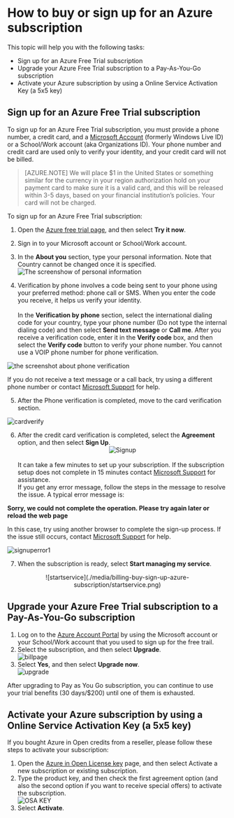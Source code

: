 <properties
	pageTitle="How to buy or sign up for an Azure subscription | Microsoft Azure"
	description="Describes How to buy or sign up for an Azure subscription"
	services="billing"
	documentationCenter=""
	authors="genlin"
	manager="jarrettr"
	editor="meerak"
	tags="billing"
	/>

<tags
	ms.service="billing"
	ms.workload="na"
	ms.tgt_pltfrm="na"
	ms.devlang="na"
	ms.topic="article"
	ms.date="10/20/2015"
	ms.author="genli"/>

# How to buy or sign up for an Azure subscription

This topic will help you with the following tasks:

* Sign up for an Azure Free Trial subscription
* Upgrade your Azure Free Trial subscription to a Pay-As-You-Go subscription
* Activate your Azure subscription by using a Online Service Activation Key (a 5x5 key)

## Sign up for an Azure Free Trial subscription
To sign up for an Azure Free Trial subscription, you must provide a phone number, a credit card, and a [Microsoft Account](https://www.microsoft.com/en-us/account/faq.aspx) (formerly Windows Live ID) or a School/Work account (aka Organizations ID). Your phone number and credit card are used only to verify your identity, and your credit card will not be billed.

>[AZURE.NOTE] We will place $1 in the United States or something similar for the currency in your region authorization hold on your payment card to make sure it is a valid card, and this will be released within 3-5 days, based on your financial institution’s policies. Your card will not be charged.

To sign up for an Azure Free Trial subscription:

1. Open the [Azure free trial page](https://azure.microsoft.com/en-us/pricing/free-trial/), and then select **Try it now**.

2. Sign in to your Microsoft account or School/Work account.

3. In the **About you** section, type your personal information. Note that Country cannot be changed once it is specified. ![The screenshow of personal information](./media/billing-buy-sign-up-azure-subscription/AboutYou.png)

4. Verification by phone involves a code being sent to your phone using your preferred method: phone call or SMS. When you enter the code you receive, it helps us verify your identity. </br></br> In the **Verification by phone** section, select the international dialing code for your country, type your phone number (Do not type the internal dialing code) and then select **Send text message** or **Call me**. After you receive a verification code, enter it in the **Verify code** box, and then select the **Verify code** button to verify your phone number. You cannot use a VOIP phone number for phone verification.</br>

![the screenshot about phone verification](./media/billing-buy-sign-up-azure-subscription/PhoneVerify.png)</br>

If you do not receive a text message or a call back, try using a different phone number or contact [Microsoft Support](https://ms.portal.azure.com/#blade/Microsoft_Azure_Support/HelpAndSupportBlade) for help.

5. After the Phone verification is completed, move to the card
 verification section.

 ![cardverify](./media/billing-buy-sign-up-azure-subscription/VardVerify.png)</br>

6. After the credit card verification is completed, select the **Agreement** option, and then select **Sign Up**. <center>![Signup](./media/billing-buy-sign-up-azure-subscription/Signup.png)</center></br>
It can take a few minutes to set up your subscription. If the subscription setup does not complete in 15 minutes contact [Microsoft Support](https://ms.portal.azure.com/#blade/Microsoft_Azure_Support/HelpAndSupportBlade) for assistance. </br>
If you get any error message, follow the steps in the message to resolve the issue. A typical error message is:

**Sorry, we could not complete the operation. Please try again later or reload the web page** </br>

In this case, try using another browser to complete the sign-up process. If the issue still occurs, contact [Microsoft Support](https://ms.portal.azure.com/#blade/Microsoft_Azure_Support/HelpAndSupportBlade) for help.

![signuperror1](./media/billing-buy-sign-up-azure-subscription/signuperror1.png)</br>

7. When the subscription is ready, select **Start managing my service**.
<center>![startservice](./media/billing-buy-sign-up-azure-subscription/startservice.png)</center>

## Upgrade your Azure Free Trial subscription to a Pay-As-You-Go subscription

1. Log on to the [Azure Account Portal](https://account.windowsazure.com/subscriptions) by using the Microsoft account or your School/Work account that you used to sign up for the free trail.
2. Select the subscription, and then select **Upgrade**.</br>![billpage](./media/billing-buy-sign-up-azure-subscription/billpage.png)
3. Select **Yes**, and then select **Upgrade now**. </br>![upgrade](./media/billing-buy-sign-up-azure-subscription/Upgrade.png)

After upgrading to Pay as You Go subscription, you can continue to use your trial benefits (30 days/$200) until one of them is exhausted.

## Activate your Azure subscription by using a Online Service Activation Key (a 5x5 key)

If you bought Azure in Open credits from a reseller, please follow these steps to activate your subscription:

1. Open the [Azure in Open License key](http://azure.microsoft.com/en-us/offers/ms-azr-0111p/) page, and then select Activate a new subscription or existing subscription.
2. Type the product key, and then check the first agreement option (and also the second option if you want to receive special offers) to activate the subscription.</br>![OSA KEY](./media/billing-buy-sign-up-azure-subscription/OSAkey.png)
3. Select **Activate**.
